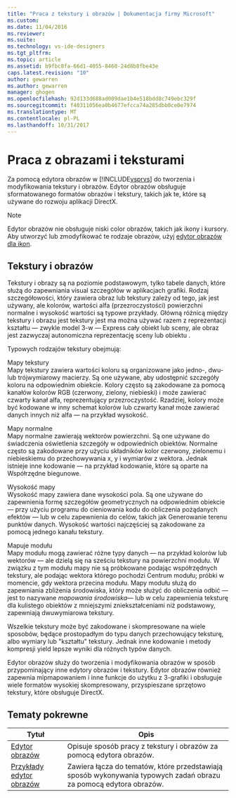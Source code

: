 ```yaml
---
title: "Praca z tekstury i obrazów | Dokumentacja firmy Microsoft"
ms.custom: 
ms.date: 11/04/2016
ms.reviewer: 
ms.suite: 
ms.technology: vs-ide-designers
ms.tgt_pltfrm: 
ms.topic: article
ms.assetid: b9fbc8fa-66d1-4055-8460-24d8b8fbe43e
caps.latest.revision: "10"
author: gewarren
ms.author: gewarren
manager: ghogen
ms.openlocfilehash: 92d133d688ad009dae1b4e518bdd8c749ebc329f
ms.sourcegitcommit: f40311056ea0b4677efcca74a285dbb0ce0e7974
ms.translationtype: MT
ms.contentlocale: pl-PL
ms.lasthandoff: 10/31/2017
---
```

# <a name="working-with-textures-and-images"></a>Praca z obrazami i teksturami
Za pomocą edytora obrazów w [!INCLUDE[vsprvs](../code-quality/includes/vsprvs_md.md)] do tworzenia i modyfikowania tekstury i obrazów. Edytor obrazów obsługuje sformatowanego formatów obrazów i tekstury, takich jak te, które są używane do rozwoju aplikacji DirectX.  
  
> [!NOTE]
>  Edytor obrazów nie obsługuje niski color obrazów, takich jak ikony i kursory. Aby utworzyć lub zmodyfikować te rodzaje obrazów, użyj [edytor obrazów dla ikon](/cpp/windows/image-editor-for-icons).  
  
## <a name="textures-and-images"></a>Tekstury i obrazów  
 Tekstury i obrazy są na poziomie podstawowym, tylko tabele danych, które służą do zapewniania visual szczegółów w aplikacjach grafiki. Rodzaj szczegółowości, który zawiera obraz lub tekstury zależy od tego, jak jest używany, ale kolorów, wartości alfa (przezroczystości) powierzchni normalne i wysokość wartości są typowe przykłady. Główną różnicą między tekstury i obrazu jest tekstury jest ma można używać razem z reprezentacji kształtu — zwykle model 3-w — Express cały obiekt lub sceny, ale obraz jest zazwyczaj autonomiczna reprezentację sceny lub obiektu .  
  
 Typowych rodzajów tekstury obejmują:  
  
 Mapy tekstury  
 Mapy tekstury zawiera wartości koloru są organizowane jako jedno-, dwu- lub trójwymiarowy macierzy. Są one używane, aby udostępnić szczegóły koloru na odpowiednim obiekcie. Kolory często są zakodowane za pomocą kanałów kolorów RGB (czerwony, zielony, niebieski) i może zawierać czwarty kanał alfa, reprezentujący przezroczystość. Rzadziej, kolory może być kodowane w inny schemat kolorów lub czwarty kanał może zawierać danych innych niż alfa — na przykład wysokość.  
  
 Mapy normalne  
 Mapy normalne zawierają wektorów powierzchni. Są one używane do świadczenia oświetlenia szczegóły w odpowiednich obiektów. Normalne często są zakodowane przy użyciu składników kolor czerwony, zielonemu i niebieskiemu do przechowywania x, y i wymiarów z wektora. Jednak istnieje inne kodowanie — na przykład kodowanie, które są oparte na Współrzędne biegunowe.  
  
 Wysokość mapy  
 Wysokość mapy zawiera dane wysokości pola. Są one używane do zapewnienia formę szczegółów geometrycznych na odpowiednim obiekcie — przy użyciu programu do cieniowania kodu do obliczenia pożądanych efektów — lub w celu zapewnienia do celów, takich jak Generowanie terenu punktów danych. Wysokość wartości najczęściej są zakodowane za pomocą jednego kanału tekstury.  
  
 Mapuje modułu  
 Mapy modułu mogą zawierać różne typy danych — na przykład kolorów lub wektorów — ale dzielą się na sześciu tekstury na powierzchni modułu. W związku z tym modułu mapy nie są próbkowane podając współrzędnych tekstury, ale podając wektora którego pochodzi Centrum modułu; próbki w momencie, gdy wektora przecina modułu. Mapy modułu służą do zapewniania zbliżenia środowiska, który może służyć do obliczenia odbić — jest to nazywane *mapowania środowiska*— lub w celu zapewnienia teksturę dla kulistego obiektów z mniejszymi zniekształceniami niż podstawowy, zapewniają dwuwymiarowa tekstury.  
  
 Wszelkie tekstury może być zakodowane i skompresowane na wiele sposobów, będące prostopadłym do typu danych przechowujący teksturę, albo wymiary lub "kształtu" tekstury. Jednak inne kodowanie i metody kompresji yield lepsze wyniki dla różnych typów danych.  
  
 Edytor obrazów służy do tworzenia i modyfikowania obrazów w sposób przypominający inne edytory obrazów i tekstury. Edytor obrazów również zapewnia mipmapowaniem i inne funkcje do użytku z 3-grafiki i obsługuje wiele formatów wysokiej skompresowany, przyspieszane sprzętowo tekstury, które obsługuje DirectX.  
  
## <a name="related-topics"></a>Tematy pokrewne  
  
|Tytuł|Opis|  
|-----------|-----------------|  
|[Edytor obrazów](../designers/image-editor.md)|Opisuje sposób pracy z tekstury i obrazów za pomocą edytora obrazów.|  
|[Przykłady edytor obrazów](../designers/image-editor-examples.md)|Zawiera łącza do tematów, które przedstawiają sposób wykonywania typowych zadań obrazu za pomocą edytora obrazów.|